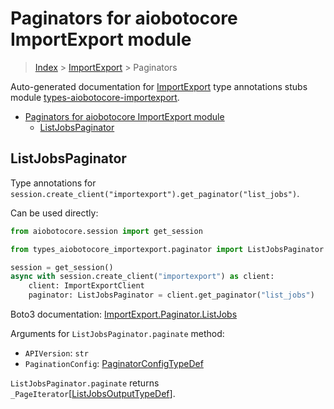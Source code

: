 <a id="paginators-for-aiobotocore-importexport-module"></a>

# Paginators for aiobotocore ImportExport module

> [Index](..) > [ImportExport](.) > Paginators

Auto-generated documentation for
[ImportExport](https://boto3.amazonaws.com/v1/documentation/api/latest/reference/services/importexport.html#ImportExport)
type annotations stubs module
[types-aiobotocore-importexport](https://pypi.org/project/types-aiobotocore-importexport/).

- [Paginators for aiobotocore ImportExport module](#paginators-for-aiobotocore-importexport-module)
  - [ListJobsPaginator](#listjobspaginator)

<a id="listjobspaginator"></a>

## ListJobsPaginator

Type annotations for
`session.create_client("importexport").get_paginator("list_jobs")`.

Can be used directly:

```python
from aiobotocore.session import get_session

from types_aiobotocore_importexport.paginator import ListJobsPaginator

session = get_session()
async with session.create_client("importexport") as client:
    client: ImportExportClient
    paginator: ListJobsPaginator = client.get_paginator("list_jobs")
```

Boto3 documentation:
[ImportExport.Paginator.ListJobs](https://boto3.amazonaws.com/v1/documentation/api/latest/reference/services/importexport.html#ImportExport.Paginator.ListJobs)

Arguments for `ListJobsPaginator.paginate` method:

- `APIVersion`: `str`
- `PaginationConfig`:
  [PaginatorConfigTypeDef](./type_defs.md#paginatorconfigtypedef)

`ListJobsPaginator.paginate` returns
`_PageIterator`\[[ListJobsOutputTypeDef](./type_defs.md#listjobsoutputtypedef)\].
